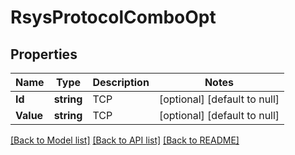 # RsysProtocolComboOpt

## Properties
Name | Type | Description | Notes
------------ | ------------- | ------------- | -------------
**Id** | **string** | TCP | [optional] [default to null]
**Value** | **string** | TCP | [optional] [default to null]

[[Back to Model list]](../README.md#documentation-for-models) [[Back to API list]](../README.md#documentation-for-api-endpoints) [[Back to README]](../README.md)

